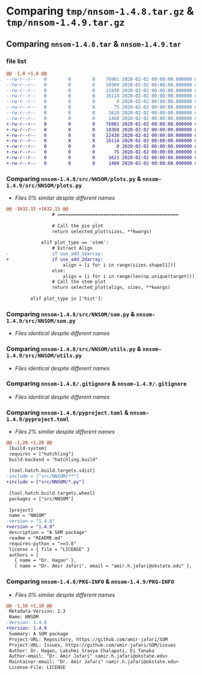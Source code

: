# Comparing `tmp/nnsom-1.4.8.tar.gz` & `tmp/nnsom-1.4.9.tar.gz`

## Comparing `nnsom-1.4.8.tar` & `nnsom-1.4.9.tar`

### file list

```diff
@@ -1,8 +1,8 @@
--rw-r--r--   0        0        0    76901 2020-02-02 00:00:00.000000 nnsom-1.4.8/src/NNSOM/plots.py
--rw-r--r--   0        0        0    10369 2020-02-02 00:00:00.000000 nnsom-1.4.8/src/NNSOM/som.py
--rw-r--r--   0        0        0    22430 2020-02-02 00:00:00.000000 nnsom-1.4.8/src/NNSOM/utils.py
--rw-r--r--   0        0        0    16114 2020-02-02 00:00:00.000000 nnsom-1.4.8/.gitignore
--rw-r--r--   0        0        0        0 2020-02-02 00:00:00.000000 nnsom-1.4.8/LICENSE
--rw-r--r--   0        0        0       75 2020-02-02 00:00:00.000000 nnsom-1.4.8/README.md
--rw-r--r--   0        0        0     1619 2020-02-02 00:00:00.000000 nnsom-1.4.8/pyproject.toml
--rw-r--r--   0        0        0     1460 2020-02-02 00:00:00.000000 nnsom-1.4.8/PKG-INFO
+-rw-r--r--   0        0        0    76901 2020-02-02 00:00:00.000000 nnsom-1.4.9/src/NNSOM/plots.py
+-rw-r--r--   0        0        0    10369 2020-02-02 00:00:00.000000 nnsom-1.4.9/src/NNSOM/som.py
+-rw-r--r--   0        0        0    22430 2020-02-02 00:00:00.000000 nnsom-1.4.9/src/NNSOM/utils.py
+-rw-r--r--   0        0        0    16114 2020-02-02 00:00:00.000000 nnsom-1.4.9/.gitignore
+-rw-r--r--   0        0        0        0 2020-02-02 00:00:00.000000 nnsom-1.4.9/LICENSE
+-rw-r--r--   0        0        0       75 2020-02-02 00:00:00.000000 nnsom-1.4.9/README.md
+-rw-r--r--   0        0        0     1621 2020-02-02 00:00:00.000000 nnsom-1.4.9/pyproject.toml
+-rw-r--r--   0        0        0     1460 2020-02-02 00:00:00.000000 nnsom-1.4.9/PKG-INFO
```

### Comparing `nnsom-1.4.8/src/NNSOM/plots.py` & `nnsom-1.4.9/src/NNSOM/plots.py`

 * *Files 0% similar despite different names*

```diff
@@ -1632,15 +1632,15 @@
                 # =============================================
 
                 # Call the pie plot
                 return selected_plot(sizes, **kwargs)
 
             elif plot_type == 'stem':
                 # Extract Align
-                if use_add_1darray:
+                if use_add_2darray:
                     align = [i for i in range(sizes.shape[1])]
                 else:
                     align = [i for i in range(len(np.unique(target)))]
                 # Call the stem plot
                 return selected_plot(align, sizes, **kwargs)
 
         elif plot_type in ['hist']:
```

### Comparing `nnsom-1.4.8/src/NNSOM/som.py` & `nnsom-1.4.9/src/NNSOM/som.py`

 * *Files identical despite different names*

### Comparing `nnsom-1.4.8/src/NNSOM/utils.py` & `nnsom-1.4.9/src/NNSOM/utils.py`

 * *Files identical despite different names*

### Comparing `nnsom-1.4.8/.gitignore` & `nnsom-1.4.9/.gitignore`

 * *Files identical despite different names*

### Comparing `nnsom-1.4.8/pyproject.toml` & `nnsom-1.4.9/pyproject.toml`

 * *Files 2% similar despite different names*

```diff
@@ -1,20 +1,20 @@
 [build-system]
 requires = ["hatchling"]
 build-backend = "hatchling.build"
 
 [tool.hatch.build.targets.sdist]
-include = ["src/NNSOM/**"]
+include = ["src/NNSOM/*.py"]
 
 [tool.hatch.build.targets.wheel]
 packages = ["src/NNSOM"]
 
 [project]
 name = "NNSOM"
-version = "1.4.8"
+version = "1.4.9"
 description = "A SOM package"
 readme = "README.md"
 requires-python = ">=3.8"
 license = { file = "LICENSE" }
 authors = [
   { name = "Dr. Hagan" },
   { name = "Dr. Amir Jafari", email = "amir.h.jafari@okstate.edu" },
```

### Comparing `nnsom-1.4.8/PKG-INFO` & `nnsom-1.4.9/PKG-INFO`

 * *Files 0% similar despite different names*

```diff
@@ -1,10 +1,10 @@
 Metadata-Version: 2.3
 Name: NNSOM
-Version: 1.4.8
+Version: 1.4.9
 Summary: A SOM package
 Project-URL: Repository, https://github.com/amir-jafari/SOM
 Project-URL: Issues, https://github.com/amir-jafari/SOM/issues
 Author: Dr. Hagan, Lakshmi Sravya Chalapati, Ei Tanaka
 Author-email: "Dr. Amir Jafari" <amir.h.jafari@okstate.edu>
 Maintainer-email: "Dr. Amir Jafari" <amir.h.jafari@okstate.edu>
 License-File: LICENSE
```

